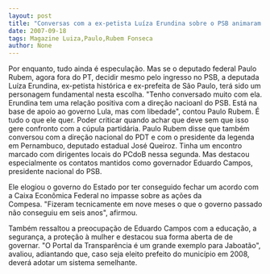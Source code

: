 ```yaml
---
layout: post
title: "Conversas com a ex-petista Luíza Erundina sobre o PSB animaram Paulo Rubem "
date: 2007-09-18
tags: Magazine Luiza,Paulo,Rubem Fonseca
author: None
---
```

Por enquanto, tudo ainda &eacute; especula&ccedil;&atilde;o. Mas se o deputado federal Paulo Rubem, agora fora do PT, decidir mesmo pelo ingresso no PSB, a deputada Lu&iacute;za Erundina, ex-petista hist&oacute;rica e ex-prefeita de S&atilde;o Paulo, ter&aacute; sido um personagem fundamental nesta escolha. 
&quot;Tenho conversado muito com ela. Erundina tem uma rela&ccedil;&atilde;o positiva com a dire&ccedil;&atilde;o nacioanl do PSB. Est&aacute; na base de apoio ao governo Lula, mas com libedade&quot;, contou Paulo Rubem. &Eacute; tudo o que ele quer. Poder criticar quando achar que deve sem que isso gere confronto com a c&uacute;pula partid&aacute;ria. 
Paulo Rubem disse que tamb&eacute;m conversou com a dire&ccedil;&atilde;o nacional do PDT e com o presidente da legenda em Pernambuco, deputado estadual Jos&eacute; Queiroz. Tinha um encontro marcado com dirigentes locais do PCdoB nessa segunda. Mas destacou especialmente os contatos&nbsp;mantidos como governador Eduardo Campos, presidente nacional do PSB. 

Ele elogiou o governo do Estado por ter conseguido fechar um acordo com a Caixa Econ&ocirc;mica Federal no impasse sobre as a&ccedil;&otilde;es da Compesa.&nbsp;&quot;Fizeram tecnicamente em nove meses o que o governo passado n&atilde;o conseguiu em seis anos&quot;, afirmou. 

Tamb&eacute;m ressaltou a preocupa&ccedil;&atilde;o de Eduardo Campos com a educa&ccedil;&atilde;o, a seguran&ccedil;a, a prote&ccedil;&atilde;o &agrave; mulher e destacou sua forma aberta de de governar. &quot;O Portal da Transpar&ecirc;ncia &eacute; um grande exemplo para Jaboat&atilde;o&quot;, avaliou, adiantando que, caso seja eleito prefeito do munic&iacute;pio em 2008, dever&aacute; adotar um sistema semelhante.  